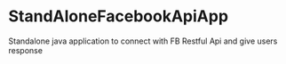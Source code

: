 StandAloneFacebookApiApp
========================

Standalone java application to connect with FB Restful Api and give users response
